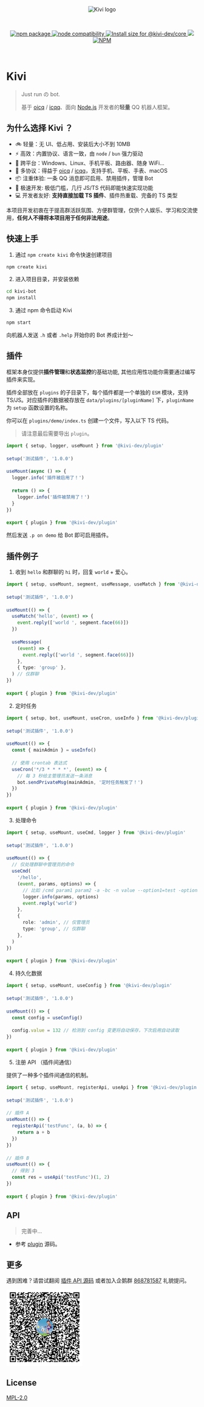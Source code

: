 <p align="center">
  <img width="180" src="https://keli.viki.moe/dimo.png" alt="Kivi logo"></img>
</p>

<br/>

<p align="center">
  <a href="https://npmjs.com/package/@kivi-dev/core">
    <img src="https://img.shields.io/npm/v/@kivi-dev/core.svg" alt="npm package">
  </a>
  <a href="https://nodejs.org/en/about/releases/">
    <img src="https://img.shields.io/node/v/@kivi-dev/core.svg" alt="node compatibility">
  </a>
  <a href="https://pkg-size.dev/@kivi-dev/core">
    <img src="https://pkg-size.dev/badge/install/8744705" title="Install size for @kivi-dev/core">
  </a>
  <img src="https://img.shields.io/badge/group-868781587-527dec?logo=TencentQQ&logoColor=ffffff">
  <a href="https://github.com/vikiboss/kivibot/blob/main/LICENSE">
    <img alt="NPM" src="https://img.shields.io/npm/l/%40kivi-dev%2Fcore">
  </a>
</p>
<br/>

# Kivi

> Just run の bot.
>
> 基于 [oicq](#) / [icqq](#)、面向 [Node.js](https://nodejs.org) 开发者的**轻量** QQ 机器人框架。

## 为什么选择 Kivi ？

- 🚲 轻量：无 UI、低占用、安装后大小不到 10MB
- ⚡ 高效：内置协议、语言一致，由 `node` / `bun` 强力驱动
- 📱 跨平台：Windows、Linux、手机平板、路由器、随身 WiFi...
- 🔗 多协议：得益于 [oicq](#) / [icqq](#)，支持手机、平板、手表、macOS
- 📦 注重体验: 一条 QQ 消息即可启用、禁用插件，管理 Bot
- 🚤 极速开发: 极低门槛，几行 JS/TS 代码即能快速实现功能
- 💻 开发者友好: **支持直接加载 TS 插件**、插件热重载、完备的 TS 类型

本项目开发初衷在于提高群活跃氛围、方便群管理，仅供个人娱乐、学习和交流使用，**任何人不得将本项目用于任何非法用途**。

## 快速上手

1. 通过 `npm create kivi` 命令快速创建项目

```bash
npm create kivi
```

2. 进入项目目录，并安装依赖

```bash
cd kivi-bot
npm install
```

3. 通过 npm 命令启动 Kivi

```bash
npm start
```

向机器人发送 `.h` 或者 `.help` 开始你的 Bot 养成计划～

## 插件

框架本身仅提供**插件管理**和**状态监控**的基础功能, 其他应用性功能你需要通过编写插件来实现。

插件全部放在 `plugins` 的子目录下，每个插件都是一个单独的 `ESM` 模块，支持 TS/JS。对应插件的数据被存放在 `data/plugins/[pluginName]` 下，`pluginName` 为 `setup` 函数设置的名称。

你可以在 `plugins/demo/index.ts` 创建一个文件，写入以下 TS 代码。

> 请注意最后需要导出 `plugin`。

```typescript
import { setup, logger, useMount } from '@kivi-dev/plugin'

setup('测试插件', '1.0.0')

useMount(async () => {
  logger.info('插件被启用了！')

  return () => {
    logger.info('插件被禁用了！')
  }
})

export { plugin } from '@kivi-dev/plugin'
```

然后发送 `.p on demo` 给 Bot 即可启用插件。

## 插件例子

1. 收到 `hello` 和群聊的 `hi` 时，回复 `world` + 爱心。

```typescript
import { setup, useMount, segment, useMessage, useMatch } from '@kivi-dev/plugin'

setup('测试插件', '1.0.0')

useMount(() => {
  useMatch('hello', (event) => {
    event.reply(['world ', segment.face(66)])
  })

  useMessage(
    (event) => {
      event.reply(['world ', segment.face(66)])
    },
    { type: 'group' },
  ) // 仅群聊
})

export { plugin } from '@kivi-dev/plugin'
```

2. 定时任务

```typescript
import { setup, bot, useMount, useCron, useInfo } from '@kivi-dev/plugin'

setup('测试插件', '1.0.0')

useMount(() => {
  const { mainAdmin } = useInfo()

  // 使用 crontab 表达式
  useCron('*/3 * * * *', (event) => {
    // 每 3 秒给主管理员发送一条消息
    bot.sendPrivateMsg(mainAdmin, '定时任务触发了！')
  })
})

export { plugin } from '@kivi-dev/plugin'
```

3. 处理命令

```typescript
import { setup, useMount, useCmd, logger } from '@kivi-dev/plugin'

setup('测试插件', '1.0.0')

useMount(() => {
  // 仅处理群聊中管理员的命令
  useCmd(
    '/hello',
    (event, params, options) => {
      // 比如 /cmd param1 param2 -a -bc -n value --option1=test -option2=hello
      logger.info(params, options)
      event.reply('world')
    },
    {
      role: 'admin', // 仅管理员
      type: 'group', // 仅群聊
    },
  )
})

export { plugin } from '@kivi-dev/plugin'
```

4. 持久化数据

```typescript
import { setup, useMount, useConfig } from '@kivi-dev/plugin'

setup('测试插件', '1.0.0')

useMount(() => {
  const config = useConfig()

  config.value = 132 // 检测到 config 变更将自动保存，下次启用自动读取
})

export { plugin } from '@kivi-dev/plugin'
```

5. 注册 API （插件间通信）

提供了一种多个插件间通信的机制。

```typescript
import { setup, useMount, registerApi, useApi } from '@kivi-dev/plugin'

setup('测试插件', '1.0.0')

// 插件 A
useMount(() => {
  registerApi('testFunc', (a, b) => {
    return a + b
  })
})

// 插件 B
useMount(() => {
  // 得到 3
  const res = useApi('testFunc')(1, 2)
})

export { plugin } from '@kivi-dev/plugin'
```

## API

> 完善中...

- 参考 [plugin](./packages/plugin/src/index.ts#L414-L434) 源码。

## 更多

遇到困难？请尝试翻阅 [插件 API 源码](./packages/plugin/src/index.ts) 或者加入企鹅群 [868781587](#) 礼貌提问。

<img style="max-width: 200px" src="./docs/images/group-qrcode.png" alt="qrcode">

## License

[MPL-2.0](LICENSE)
